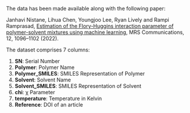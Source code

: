 The data has been made available along with the following paper:

Janhavi Nistane, Lihua Chen, Youngjoo Lee, Ryan Lively and Rampi Ramprasad,
[Estimation of the Flory-Huggins interaction parameter of polymer-solvent mixtures using machine learning](https://doi.org/10.1557/s43579-022-00237-x), MRS Communications, 12, 1096–1102 (2022).

The dataset comprises 7 columns:

1. **SN**: Serial Number
2. **Polymer**: Polymer Name
3. **Polymer_SMILES**: SMILES Representation of Polymer
4. **Solvent**: Solvent Name
5. **Solvent_SMILES**: SMILES Representation of Solvent
5. **chi**: χ Parameter
6. **temperature**: Temperature in Kelvin
7. **Reference**: DOI of an article
